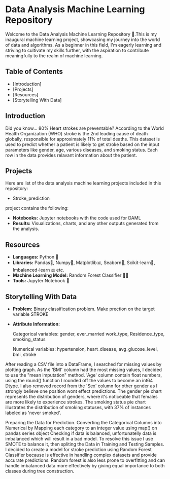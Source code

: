 # Data Analysis Machine Learning Repository

Welcome to the Data Analysis Machine Learning Repository 🧠.This is my inaugural machine learning project, showcasing my journey into the world of data and algorithms.
As a beginner in this field, I'm eagerly learning and striving to cultivate my skills further, with the aspiration to contribute meaningfully to the realm of machine learning.


## Table of Contents
- [Introduction]
- [Projects]
- [Resources]
- [Storytelling With Data]

## Introduction

Did you know... 80% Heart strokes are preventable?
According to the World Health Organization (WHO) stroke is the 2nd leading cause of death globally, responsible for approximately 11% of total deaths. 
This dataset is used to predict whether a patient is likely to get stroke based on the input parameters like gender, age, various diseases, and smoking status. 
Each row in the data provides relavant information about the patient.

## Projects

Here are list of the data analysis machine learning projects included in this repository:

- Stroke_prediction

project contains the following:

- **Notebooks:** Jupyter notebooks with the code used for DAML
- **Results:** Visualizations, charts, and any other outputs generated from the analysis.


## Resources


- **Languages:** Python 🐍
- **Libraries:** Pandas🐼, Numpy🧮, Matplotlib📊, Seaborn🌈, Scikit-learn🤖, Imbalanced-learn ⚖️ etc.
- **Machine Learning Model:** Random Forest Classifier 🌳🌲
- **Tools:** Jupyter Notebook 📓 


## Storytelling With Data

- **Problem:**
Binary classification problem.
Make prection on the target variable STROKE

- **Attribute Information:**

  Categorical variables: gender, ever_married	work_type,	Residence_type, smoking_status

  
  Numerical variables: hypertension,	heart_disease, avg_glucose_level,	bmi, stroke


After reading a CSV file into a DataFrame, I searched for missing values by plotting graph. As the 'BMI' column had the most missing values,
I decided to use the "mean imputation" method. 'Age' column contain float numbers, using the round() function I rounded off the values to become an int64 Dtype. 
I also removed record from the 'Sex' column for other gender as I strongly believe one position wont effect predictions.
The gender pie chart represents the distribution of genders, where it's noticeable that females are more likely to experience strokes. The smoking status pie chart illustrates the distribution of smoking statuses, with 37% of instances labeled as 'never smoked'.


Preparing the Data for Prediction.
Converting the Categorical Columns into Numerical by Mapping each category to an integer value using map() on pandas series object
Checking if data is balanced, unfortunatelly data is imbalanced  which will result in a bad model. To resolve this issue I use 
SMOTE to balance it, then spliting the Data in Training and Testing Samples. I decided to create a model for stroke prediction
using Random Forest Classifier because is effective in handling complex datasets and provide accurate predictions. Random forest is 
also less prone to overfitting and can handle imbalanced data more effectively by giving equal importance to both classes during tree
construction.
